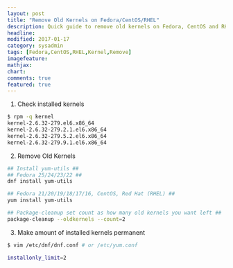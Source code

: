 ```yaml
---
layout: post
title: "Remove Old Kernels on Fedora/CentOS/RHEL"
description: Quick guide to remove old kernels on Fedora, CentOS and RHEL
headline: 
modified: 2017-01-17
category: sysadmin
tags: [Fedora,CentOS,RHEL,Kernel,Remove]
imagefeature: 
mathjax: 
chart: 
comments: true
featured: true
---
```


1. Check installed kernels

```bash
$ rpm -q kernel
kernel-2.6.32-279.el6.x86_64
kernel-2.6.32-279.2.1.el6.x86_64
kernel-2.6.32-279.5.2.el6.x86_64
kernel-2.6.32-279.9.1.el6.x86_64
```

2. Remove Old Kernels

```bash
## Install yum-utils ##
## Fedora 25/24/23/22 ##
dnf install yum-utils

## Fedora 21/20/19/18/17/16, CentOS, Red Hat (RHEL) ##
yum install yum-utils

## Package-cleanup set count as how many old kernels you want left ##
package-cleanup --oldkernels --count=2
```

3. Make amount of installed kernels permanent

```bash
$ vim /etc/dnf/dnf.conf # or /etc/yum.conf

installonly_limit=2
```